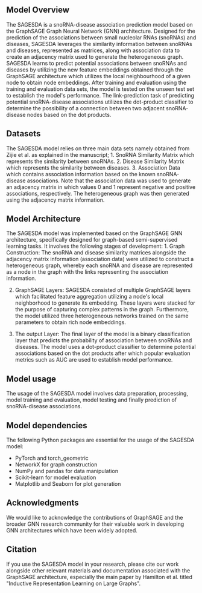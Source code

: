 <h2>Model Overview</h2>
The SAGESDA is a snoRNA-disease association prediction model based on the GraphSAGE Graph Neural Network (GNN) architecture.
Designed for the prediction of the associations between small nucleolar RNAs (snoRNAs) and diseases, SAGESDA leverages the similarity information between snoRNAs and diseases, 
represented as matrices, along with association data to create an adjacency matrix used to generate the heterogeneous graph. 
SAGESDA learns to predict potential associations between snoRNAs and diseases by utilizing the new feature embeddings obtained 
through the GraphSAGE architecture which utilizes the local neighbourhood of a given node to obtain node embeddings. After training and evaluation using the training and evaluation data sets, 
the model is tested on the unseen test set to establish the model's performance. The link-prediction task of predicting potential snoRNA-disease associations utilizes 
the dot-product classifier to determine the possibility of a connection between two adjacent snoRNA-disease nodes based on the dot products.

<h2>Datasets</h2>
The SAGESDA model relies on three main data sets namely obtained from Zijie et al. as explained in the manuscript;
1. SnoRNA Similarity Matrix which represents the similarity between snoRNAs.
2. Disease Similarity Matrix which represents the similarity between diseases.
3. Association Data which contains association information based on the known snoRNA-disease associations. 
Note that the association data was used to generate an adjacency matrix in which values 0 and 1 represent negative and positive associations, respectively.
The heterogeneous graph was then generated using the adjacency matrix information.

<h2>Model Architecture</h2>
The SAGESDA model was implemented based on the GraphSAGE GNN architecture, specifically designed for graph-based semi-supervised learning tasks. 
It involves the following stages of development:
1. Graph Construction:
   The snoRNA and disease similarity matrices alongside the adjacency matrix information (association data) were utilized to construct a heterogeneous graph,
   whereby each snoRNA and disease are represented as a node in the graph with the links representing the association information.

2. GraphSAGE Layers:
   SAGESDA consisted of multiple GraphSAGE layers which facilitated feature aggregation utilizing a node's local neighborhood to generate its embedding.
   These layers were stacked for the purpose of capturing complex patterns in the graph.
   Furthermore, the model utilized three heterogeneous networks trained on the same parameters to obtain rich node embeddings.

3. The output Layer: The final layer of the model is a binary classification layer that predicts the probability of association between snoRNAs and diseases. 
The model uses a dot-product classifier to determine potential associations based on the dot products after which popular evaluation metrics such as AUC are used to establish model performance.

<h2>Model usage</h2>
The usage of the SAGESDA model involves data preparation, processing, model training and evaluation, model testing and finally prediction of snoRNA-disease associations.

<h2>Model dependencies</h2>
The following Python packages are essential for the usage of the SAGESDA model:

<ul>
   <li>PyTorch and torch_geometric</li>
   <li>NetworkX for graph construction</li>
   <li>NumPy and pandas for data manipulation</li>
   <li>Scikit-learn for model evaluation</li>
   <li>Matplotlib and Seaborn for plot generation</li>
</ul>

<h2>Acknowledgments</h2>
We would like to acknowledge the contributions of GraphSAGE and the broader GNN research community for their valuable work in developing GNN architectures which have been widely adopted.

<h2>Citation</h2>
If you use the SAGESDA model in your research, please cite our work alongside other relevant materials and documentation associated with the GraphSAGE architecture, 
especially the main paper by Hamilton et al. titled "Inductive Representation Learning on Large Graphs".
